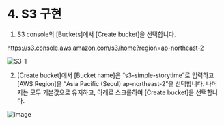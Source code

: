 # 4. S3 구현

 
1) S3 console의 [Buckets]에서 [Create bucket]을 선택합니다.

https://s3.console.aws.amazon.com/s3/home?region=ap-northeast-2


![S3-1](https://user-images.githubusercontent.com/52392004/156369663-6da2198a-b9fd-437d-aed9-1454747ead56.png)



2) [Create bucket]에서 [Bucket name]은 “s3-simple-storytime”로 입력하고 [AWS Region]을 “Asia Pacific (Seoul) ap-northeast-2”을 선택합니다. 나머지는 모두 기본값으로 유지하고, 아래로 스크롤하여 [Create bucket]을 선택합니다.

![image](https://user-images.githubusercontent.com/52392004/156879180-eca8a123-f4e6-428c-a751-858b088f2b6e.png)
